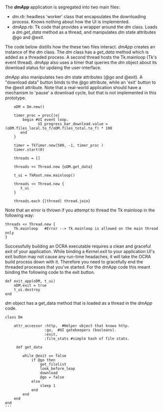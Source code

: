  
The <b> *dmApp* </b> application is segregated into two main files:
 
+ *dm.rb*: headless 'worker' class that encapsulates the downloading process. Knows nothing about how the UI is implemented.  
+ *dmApp.rb*: Tk code that provides a wrapper around the *dm* class. Loads a *dm.get_data* method as a thread, and manipulates *dm* state attributes @go and @exit. 

The code below distills how the these two files interact. *dmApp* creates an instance of the *dm* class.  The *dm* class has a *get_data* method which is added as a threaded process. A second thread hosts the Tk.mainloop (Tk's event thread). *dmApp* also uses a timer that queries the *dm* object about its download status for updaing the user-interface.

*dmApp* also manipulates two *dm* state attributes (@go and @exit). A "download data" button binds to the @go attribute, while an 'exit' button to the @exit attribute.  Note that a real-world application should have a mechanism to 'pause' a download cycle, but that is not implemented in this prototype.

```   
    oDM = Dm.new()

    timer_proc = proc{|o|
        begin #UI event loop.
               UI_progress_bar_download.value = (oDM.files_local.to_f/oDM.files_total.to_f) * 100
       end
    }

    timer = TkTimer.new(500, -1, timer_proc )
    timer.start(0)

    threads = []

    threads << Thread.new {oDM.get_data}

    t_ui = TkRoot.new.mainloop()

    threads << Thread.new {
       t_ui
    }

    threads.each {|thread| thread.join}
```
Note that an error is thrown if you attempt to thread the Tk mainloop in the following way:    
    
    threads << Thread.new {
        Tk.mainloop   #Error --> Tk.mainloop is allowed on the main thread only
    }



Successfully building an OCRA executable requires a clean and graceful exit of your application. While binding a *Kernel.exit* to your application UI's exit button may not cause any run-time headaches, it will take the OCRA build process down with it. Therefore you need to gracefully end the threaded processes that you've started. For the dmApp code this meant binding the following code to the exit button.

```
def exit_app(oDM, t_ui)
    oDM.exit = true
    t_ui.destroy
end
```

*dm* object has a get_data method that is loaded as a thread in the *dmApp* code.  

```
class Dm

    attr_accessor :http,  #Helper object that knows http.
                  :go,  #UI gatekeepers (booleans).
                  :exit,
                  :file_stats #simple hash of file stats.
                  
     def get_data

        while @exit == false
            if @go then
                get_filelist
                look_before_leap
                download
                @go = false
            else
                sleep 1 
            end
        end
    end
end
'''
